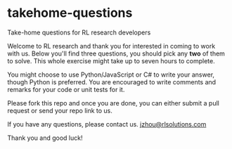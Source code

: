 # takehome-questions

Take-home questions for RL research developers

Welcome to RL research and thank you for interested in coming to work with us. Below you'll find three questions, you should pick any **two** of them to solve. This whole exercise might take up to seven hours to complete.

You might choose to use Python/JavaScript or C# to write your answer, though Python is preferred. You are encouraged to write comments and remarks for your code or unit tests for it.

Please fork this repo and once you are done, you can either submit a pull request or send your repo link to us.

If you have any questions, please contact us. jzhou@rlsolutions.com

Thank you and good luck!

